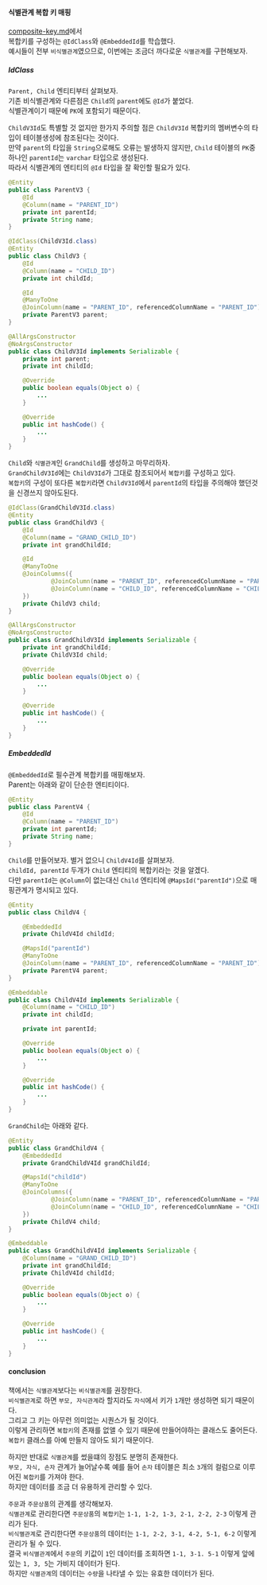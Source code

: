 #### 식별관계 복합 키 매핑
[composite-key.md](../../description/composite-key.md)에서  
복합키를 구성하는 `@IdClass`와 `@EmbeddedId`를 학습했다.  
예시들이 전부 `비식별관계`였으므로, 이번에는 조금더 까다로운 `식별관계`를 구현해보자.  
 

##### IdClass
`Parent, Child` 엔티티부터 살펴보자.  
기존 비식별관계와 다른점은 `Child`의 `parent`에도 `@Id`가 붙었다.  
식별관계이기 때문에 `PK`에 포함되기 때문이다.  

`ChildV3Id`도 특별할 것 없지만 한가지 주의할 점은 `ChildV3Id` 복합키의 멤버변수의 타입이 테이블생성에 참조된다는 것이다.  
만약 `parent`의 타입을 `String`으로해도 오류는 발생하지 않지만, `Child` 테이블의 `PK`중 하나인 `parentId`는 `varchar` 타입으로 생성된다.  
따라서 식별관계의 엔티티의 `@Id` 타입을 잘 확인할 필요가 있다.
~~~java
@Entity
public class ParentV3 {
    @Id
    @Column(name = "PARENT_ID")
    private int parentId;
    private String name;
}

@IdClass(ChildV3Id.class)
@Entity
public class ChildV3 {
    @Id
    @Column(name = "CHILD_ID")
    private int childId;

    @Id
    @ManyToOne
    @JoinColumn(name = "PARENT_ID", referencedColumnName = "PARENT_ID")
    private ParentV3 parent;
}

@AllArgsConstructor
@NoArgsConstructor
public class ChildV3Id implements Serializable {
    private int parent;
    private int childId;

    @Override
    public boolean equals(Object o) {
        ...
    }

    @Override
    public int hashCode() {
        ...
    }
}
~~~

`Child`와 `식별관계`인 `GrandChild`를 생성하고 마무리하자.  
`GrandChildV3Id`에는 `ChildV3Id`가 그대로 참조되어서 `복합키`를 구성하고 있다.  
`복합키`의 구성이 또다른 `복합키`라면 `ChildV3Id`에서 `parentId`의 타입을 주의해야 했던것을 신경쓰지 않아도된다. 

~~~java
@IdClass(GrandChildV3Id.class)
@Entity
public class GrandChildV3 {
    @Id
    @Column(name = "GRAND_CHILD_ID")
    private int grandChildId;

    @Id
    @ManyToOne
    @JoinColumns({
            @JoinColumn(name = "PARENT_ID", referencedColumnName = "PARENT_ID"),
            @JoinColumn(name = "CHILD_ID", referencedColumnName = "CHILD_ID")
    })
    private ChildV3 child;
}

@AllArgsConstructor
@NoArgsConstructor
public class GrandChildV3Id implements Serializable {
    private int grandChildId;
    private ChildV3Id child;

    @Override
    public boolean equals(Object o) {
        ...
    }

    @Override
    public int hashCode() {
        ...
    }
}
~~~


##### EmbeddedId
`@EmbeddedId`로 필수관계 복합키를 매핑해보자.  
Parent는 아래와 같이 단순한 엔티티이다.

~~~java
@Entity
public class ParentV4 {
    @Id
    @Column(name = "PARENT_ID")
    private int parentId;
    private String name;
}
~~~

`Child`를 만들어보자. 별거 없으니 `ChildV4Id`를 살펴보자.  
`childId, parentId` 두개가 `Child` 엔티티의 복합키라는 것을 알겠다.  
다만 `parentId`는 `@Column`이 없는대신 `Child` 엔티티에 `@MapsId("parentId")`으로 매핑관계가 명시되고 있다.

~~~java
@Entity
public class ChildV4 {

    @EmbeddedId
    private ChildV4Id childId;

    @MapsId("parentId")
    @ManyToOne
    @JoinColumn(name = "PARENT_ID", referencedColumnName = "PARENT_ID")
    private ParentV4 parent;
}

@Embeddable
public class ChildV4Id implements Serializable {
    @Column(name = "CHILD_ID")
    private int childId;

    private int parentId;

    @Override
    public boolean equals(Object o) {
        ...
    }

    @Override
    public int hashCode() {
        ...
    }
}
~~~

`GrandChild`는 아래와 같다.

~~~java
@Entity
public class GrandChildV4 {
    @EmbeddedId
    private GrandChildV4Id grandChildId;

    @MapsId("childId")
    @ManyToOne
    @JoinColumns({
            @JoinColumn(name = "PARENT_ID", referencedColumnName = "PARENT_ID"),
            @JoinColumn(name = "CHILD_ID", referencedColumnName = "CHILD_ID")
    })
    private ChildV4 child;
}

@Embeddable
public class GrandChildV4Id implements Serializable {
    @Column(name = "GRAND_CHILD_ID")
    private int grandChildId;
    private ChildV4Id childId;

    @Override
    public boolean equals(Object o) {
        ...
    }

    @Override
    public int hashCode() {
        ...
    }
}
~~~



#### conclusion
책에서는 `식별관계`보다는 `비식별관계`를 권장한다.  
`비식별관계`로 하면 `부모, 자식관계`라 할지라도 `자식`에서 키가 `1`개만 생성하면 되기 때문이다.  
그리고 그 키는 아무런 의미없는 시퀀스가 될 것이다.    
이렇게 관리하면 `복합키`의 존재를 없앨 수 있기 때문에 만들어야하는 클래스도 줄어든다.  
`복합키` 클래스를 아예 만들지 않아도 되기 때문이다.

하지만 반대로 `식별관계`를 썼을떄의 장점도 분명히 존재한다.  
`부모, 자식, 손자` 관계가 늘어날수록 예를 들어 `손자` 테이블은 최소 `3`개의 컬럼으로 이루어진 `복합키`를 가져야 한다.  
하지만 데이터를 조금 더 유용하게 관리할 수 있다.  

`주문`과 `주문상품`의 관계를 생각해보자.  
`식별관계`로 관리한다면 `주문상품`의 `복합키`는 `1-1, 1-2, 1-3, 2-1, 2-2, 2-3` 이렇게 관리가 된다.  
`비식별관계`로 관리한다면 `주문상품`의 데이터는 `1-1, 2-2, 3-1, 4-2, 5-1, 6-2` 이렇게 관리가 될 수 있다.  
결국 `비식별관계`에서 `주문`의 키값이 `1`인 데이터를 조회하면 `1-1, 3-1. 5-1` 이렇게 앞에 있는 `1, 3, 5`는 가비지 데이터가 된다.  
하지만 `식별관계`의 데이터는 `수량`을 나타낼 수 있는 유효한 데이터가 된다.

